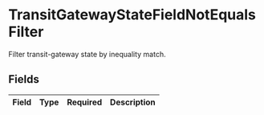 # TransitGatewayStateFieldNotEqualsFilter

Filter transit-gateway state by inequality match.


## Fields

| Field       | Type        | Required    | Description |
| ----------- | ----------- | ----------- | ----------- |